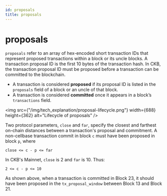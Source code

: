 ```yaml
---
id: proposals
title: proposals
---
```


# proposals

`proposals` refer to an array of hex-encoded short transaction IDs that represent proposed transactions within a block or its uncle blocks. A transaction proposal ID is the first 10 bytes of the transaction hash. In CKB, the transaction proposal ID must be proposed before a transaction can be committed to the blockchain.

- A transaction is considered **proposed** if its proposal ID is listed in the `proposals` field of a block or an uncle of that block.
- A transaction is considered **committed** once it appears in a block’s `transactions` field.

<img src={"/img/tech_explanation/proposal-lifecycle.png"} width={688} height={362} alt="Lifecycle of proposals" />

Two protocol parameters, `close` and `far`, specify the closest and farthest on-chain distances between a transaction's proposal and commitment. A non-cellbase transaction commit in block `c` must have been proposed in block `p`, where

```
close <= c - p <= far
```

In CKB's Mainnet, `close` is 2 and `far` is 10. Thus:

```
2 <= c - p <= 10
```

As shown above, when a transaction is committed in Block 23, it should have been proposed in the `tx_proposal_window` between Block 13 and Block 21.
